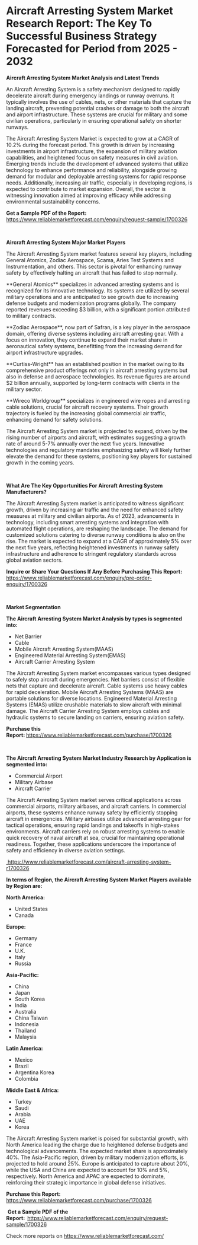 <p><h1>Aircraft Arresting System Market Research Report: The Key To Successful Business Strategy Forecasted for Period from 2025 - 2032</h1></p><p><strong>Aircraft Arresting System Market Analysis and Latest Trends</strong></p>
<p><p>An Aircraft Arresting System is a safety mechanism designed to rapidly decelerate aircraft during emergency landings or runway overruns. It typically involves the use of cables, nets, or other materials that capture the landing aircraft, preventing potential crashes or damage to both the aircraft and airport infrastructure. These systems are crucial for military and some civilian operations, particularly in ensuring operational safety on shorter runways.</p><p>The Aircraft Arresting System Market is expected to grow at a CAGR of 10.2% during the forecast period. This growth is driven by increasing investments in airport infrastructure, the expansion of military aviation capabilities, and heightened focus on safety measures in civil aviation. Emerging trends include the development of advanced systems that utilize technology to enhance performance and reliability, alongside growing demand for modular and deployable arresting systems for rapid response needs. Additionally, increasing air traffic, especially in developing regions, is expected to contribute to market expansion. Overall, the sector is witnessing innovation aimed at improving efficacy while addressing environmental sustainability concerns.</p></p>
<p><strong>Get a Sample PDF of the Report:&nbsp;</strong> <a href="https://www.reliablemarketforecast.com/enquiry/request-sample/1700326?utm_campaign=2314&utm_medium=2&utm_source=Github&utm_content=ia&utm_term=10042025&utm_id=aircraft-arresting-system">https://www.reliablemarketforecast.com/enquiry/request-sample/1700326</a></p>
<p>&nbsp;</p>
<p><strong>Aircraft Arresting System Major Market Players</strong></p>
<p><p>The Aircraft Arresting System market features several key players, including General Atomics, Zodiac Aerospace, Scama, Aries Test Systems and Instrumentation, and others. This sector is pivotal for enhancing runway safety by effectively halting an aircraft that has failed to stop normally.</p><p>**General Atomics** specializes in advanced arresting systems and is recognized for its innovative technology. Its systems are utilized by several military operations and are anticipated to see growth due to increasing defense budgets and modernization programs globally. The company reported revenues exceeding $3 billion, with a significant portion attributed to military contracts.</p><p>**Zodiac Aerospace**, now part of Safran, is a key player in the aerospace domain, offering diverse systems including aircraft arresting gear. With a focus on innovation, they continue to expand their market share in aeronautical safety systems, benefitting from the increasing demand for airport infrastructure upgrades.</p><p>**Curtiss-Wright** has an established position in the market owing to its comprehensive product offerings not only in aircraft arresting systems but also in defense and aerospace technologies. Its revenue figures are around $2 billion annually, supported by long-term contracts with clients in the military sector.</p><p>**Wireco Worldgroup** specializes in engineered wire ropes and arresting cable solutions, crucial for aircraft recovery systems. Their growth trajectory is fueled by the increasing global commercial air traffic, enhancing demand for safety solutions.</p><p>The Aircraft Arresting System market is projected to expand, driven by the rising number of airports and aircraft, with estimates suggesting a growth rate of around 5-7% annually over the next five years. Innovative technologies and regulatory mandates emphasizing safety will likely further elevate the demand for these systems, positioning key players for sustained growth in the coming years.</p></p>
<p>&nbsp;</p>
<p><strong>What Are The Key Opportunities For Aircraft Arresting System Manufacturers?</strong></p>
<p><p>The Aircraft Arresting System market is anticipated to witness significant growth, driven by increasing air traffic and the need for enhanced safety measures at military and civilian airports. As of 2023, advancements in technology, including smart arresting systems and integration with automated flight operations, are reshaping the landscape. The demand for customized solutions catering to diverse runway conditions is also on the rise. The market is expected to expand at a CAGR of approximately 5% over the next five years, reflecting heightened investments in runway safety infrastructure and adherence to stringent regulatory standards across global aviation sectors.</p></p>
<p><strong>Inquire or Share Your Questions If Any Before Purchasing This Report:</strong> <a href="https://www.reliablemarketforecast.com/enquiry/pre-order-enquiry/1700326?utm_campaign=2314&utm_medium=2&utm_source=Github&utm_content=ia&utm_term=10042025&utm_id=aircraft-arresting-system">https://www.reliablemarketforecast.com/enquiry/pre-order-enquiry/1700326</a></p>
<p>&nbsp;</p>
<p><strong>Market Segmentation</strong></p>
<p><strong>The Aircraft Arresting System Market Analysis by types is segmented into:</strong></p>
<p><ul><li>Net Barrier</li><li>Cable</li><li>Mobile Aircraft Arresting System(MAAS)</li><li>Engineered Material Arresting System(EMAS)</li><li>Aircraft Carrier Arresting System</li></ul></p>
<p><p>The Aircraft Arresting System market encompasses various types designed to safely stop aircraft during emergencies. Net barriers consist of flexible nets that capture and decelerate aircraft. Cable systems use heavy cables for rapid deceleration. Mobile Aircraft Arresting Systems (MAAS) are portable solutions for diverse locations. Engineered Material Arresting Systems (EMAS) utilize crushable materials to slow aircraft with minimal damage. The Aircraft Carrier Arresting System employs cables and hydraulic systems to secure landing on carriers, ensuring aviation safety.</p></p>
<p><strong>Purchase this Report:&nbsp;</strong><a href="https://www.reliablemarketforecast.com/purchase/1700326?utm_campaign=2314&utm_medium=2&utm_source=Github&utm_content=ia&utm_term=10042025&utm_id=aircraft-arresting-system">https://www.reliablemarketforecast.com/purchase/1700326</a></p>
<p>&nbsp;</p>
<p><strong>The Aircraft Arresting System Market Industry Research by Application is segmented into:</strong></p>
<p><ul><li>Commercial Airport</li><li>Military Airbase</li><li>Aircraft Carrier</li></ul></p>
<p><p>The Aircraft Arresting System market serves critical applications across commercial airports, military airbases, and aircraft carriers. In commercial airports, these systems enhance runway safety by efficiently stopping aircraft in emergencies. Military airbases utilize advanced arresting gear for tactical operations, ensuring rapid landings and takeoffs in high-stakes environments. Aircraft carriers rely on robust arresting systems to enable quick recovery of naval aircraft at sea, crucial for maintaining operational readiness. Together, these applications underscore the importance of safety and efficiency in diverse aviation settings.</p></p>
<p><a href="https://www.reliablemarketforecast.com/aircraft-arresting-system-r1700326?utm_campaign=2314&utm_medium=2&utm_source=Github&utm_content=ia&utm_term=10042025&utm_id=aircraft-arresting-system">&nbsp;https://www.reliablemarketforecast.com/aircraft-arresting-system-r1700326</a></p>
<p><strong>In terms of Region, the Aircraft Arresting System Market Players available by Region are:</strong></p>
<p>
    <p> <strong> North America: </strong>
        <ul>
            <li>United States</li>
            <li>Canada</li>
        </ul>
        </p> 
    <p> <strong> Europe: </strong>
        <ul>
            <li>Germany</li>
            <li>France</li>
            <li>U.K.</li>
            <li>Italy</li>
            <li>Russia</li>
        </ul>
        </p> 
    <p> <strong> Asia-Pacific: </strong>
        <ul>
            <li>China</li>
            <li>Japan</li>
            <li>South Korea</li>
            <li>India</li>
            <li>Australia</li>
            <li>China Taiwan</li>
            <li>Indonesia</li>
            <li>Thailand</li>
            <li>Malaysia</li>
        </ul>
        </p> 
    <p> <strong> Latin America: </strong>
        <ul>
            <li>Mexico</li>
            <li>Brazil</li>
            <li>Argentina Korea</li>
            <li>Colombia</li>
        </ul>
        </p> 
    <p> <strong> Middle East & Africa: </strong>
        <ul>
            <li>Turkey</li>
            <li>Saudi</li>
            <li>Arabia</li>
            <li>UAE</li>
            <li>Korea</li>
        </ul>
    </p>
    </p>
<p><p>The Aircraft Arresting System market is poised for substantial growth, with North America leading the charge due to heightened defense budgets and technological advancements. The expected market share is approximately 40%. The Asia-Pacific region, driven by military modernization efforts, is projected to hold around 25%. Europe is anticipated to capture about 20%, while the USA and China are expected to account for 10% and 5%, respectively. North America and APAC are expected to dominate, reinforcing their strategic importance in global defense initiatives.</p></p>
<p><strong>Purchase this Report: </strong><a href="https://www.reliablemarketforecast.com/purchase/1700326?utm_campaign=2314&utm_medium=2&utm_source=Github&utm_content=ia&utm_term=10042025&utm_id=aircraft-arresting-system">https://www.reliablemarketforecast.com/purchase/1700326</a></p>
<p>&nbsp;<strong>Get a Sample PDF of the Report:&nbsp;&nbsp;</strong><a href="https://www.reliablemarketforecast.com/enquiry/request-sample/1700326?utm_campaign=2314&utm_medium=2&utm_source=Github&utm_content=ia&utm_term=10042025&utm_id=aircraft-arresting-system">https://www.reliablemarketforecast.com/enquiry/request-sample/1700326</a></p>
<p><strong></strong></p>
<p>Check more reports on <a href="https://www.reliablemarketforecast.com/?utm_campaign=2314&utm_medium=2&utm_source=Github&utm_content=ia&utm_term=10042025&utm_id=aircraft-arresting-system">https://www.reliablemarketforecast.com/</a></p>